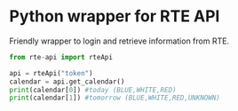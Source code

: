 # Python wrapper for RTE API
Friendly wrapper to login and retrieve information from RTE.

```python
from rte-api import rteApi

api = rteApi("token")
calendar = api.get_calendar()
print(calendar[0]) #today (BLUE,WHITE,RED)
print(calendar[1]) #tomorrow (BLUE,WHITE,RED,UNKNOWN)
```